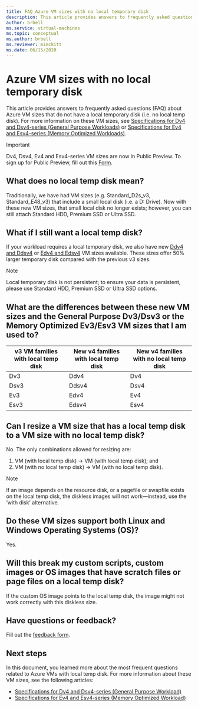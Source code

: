 ```yaml
--- 
title: FAQ Azure VM sizes with no local temporary disk 
description: This article provides answers to frequently asked questions (FAQ) about Microsoft Azure VM sizes that don’t have local temporary disk. 
author: brbell 
ms.service: virtual-machines 
ms.topic: conceptual 
ms.author: brbell
ms.reviewer: mimckitt
ms.date: 06/15/2020 
--- 
```


# Azure VM sizes with no local temporary disk 
This article provides answers to frequently asked questions (FAQ) about Azure VM sizes that do not have a local temporary disk (i.e. no local temp disk). For more information on these VM sizes, see [Specifications for Dv4 and Dsv4-series (General Purpose Workloads)](dv4-dsv4-series.md) or [Specifications for Ev4 and Esv4-series (Memory Optimized Workloads)](ev4-esv4-series.md).

> [!IMPORTANT]
> Dv4, Dsv4, Ev4 and Esv4-series VM sizes are now in Public Preview. To sign up for Public Preview, fill out this [Form](https://forms.office.com/Pages/ResponsePage.aspx?id=v4j5cvGGr0GRqy180BHbR_Y3toRKxchLjARedqtguBRURE1ZSkdDUzg1VzJDN0cwWUlKTkcyUlo5Mi4u). 

## What does no local temp disk mean? 
Traditionally, we have had VM sizes (e.g. Standard_D2s_v3, Standard_E48_v3) that include a small local disk (i.e. a D: Drive). Now with these new VM sizes, that small local disk no longer exists; however, you can still attach Standard HDD, Premium SSD or Ultra SSD.

## What if I still want a local temp disk?
If your workload requires a local temporary disk, we also have new [Ddv4 and Ddsv4](ddv4-ddsv4-series.md) or [Edv4 and Edsv4](edv4-edsv4-series.md) VM sizes available. These sizes offer 50% larger temporary disk compared with the previous v3 sizes.

> [!NOTE]
> Local temporary disk is not persistent; to ensure your data is persistent, please use Standard HDD, Premium SSD or Ultra SSD options. 

## What are the differences between these new VM sizes and the General Purpose Dv3/Dsv3 or the Memory Optimized Ev3/Esv3 VM sizes that I am used to? 
| v3 VM families with local temp disk	| New v4 families with local temp disk | New v4 families with no local temp disk |
|---|---|---|
| Dv3	| Ddv4 | Dv4 |
| Dsv3 | Ddsv4  | Dsv4 |
| Ev3	| Edv4  | Ev4 |
| Esv3 | Edsv4 |	Esv4 | 

## Can I resize a VM size that has a local temp disk to a VM size with no local temp disk?  
No. The only combinations allowed for resizing are: 

1. VM (with local temp disk) -> VM (with local temp disk); and 
2. VM (with no local temp disk) -> VM (with no local temp disk). 

> [!NOTE]
> If an image depends on the resource disk, or a pagefile or swapfile exists on the local temp disk, the diskless images will not work—instead, use the ‘with disk’ alternative. 

## Do these VM sizes support both Linux and Windows Operating Systems (OS)?
Yes.

## Will this break my custom scripts, custom images or OS images that have scratch files or page files on a local temp disk?
If the custom OS image points to the local temp disk, the image might not work correctly with this diskless size.

## Have questions or feedback?
Fill out the [feedback form]( https://forms.office.com/Pages/ResponsePage.aspx?id=v4j5cvGGr0GRqy180BHbR_Y3toRKxchLjARedqtguBRUMzdCQkw0OVVRTldFUUtXSTlLQVBPUkVHSy4u). 

## Next steps 
In this document, you learned more about the most frequent questions related to Azure VMs with local temp disk. For more information about these VM sizes, see the following articles:

- [Specifications for Dv4 and Dsv4-series (General Purpose Workload)](dv4-dsv4-series.md)
- [Specifications for Ev4 and Esv4-series (Memory Optimized Workload)](ev4-esv4-series.md)
